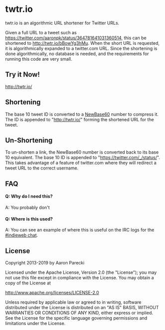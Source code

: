 twtr.io
=======

twtr.io is an algorithmic URL shortener for Twitter URLs.

Given a full URL to a tweet such as https://twitter.com/aaronpk/status/364781641031360514, this can be shortened to http://twtr.io/bBowYg3hMu. When the short URL is requested, it is algorithmically expanded to a twitter.com URL. Since the shortening is done algorithmically, no database is needed, and the requirements for running this code are very small. 

Try it Now!
-----------

http://twtr.io/


Shortening
----------

The base 10 tweet ID is converted to a [NewBase60](http://ttk.me/w/NewBase60) number to compress it. The ID is appended to "http://twtr.io/" forming the shortened URL for the tweet.


Un-Shortening
-------------

To un-shorten a link, the NewBase60 number is converted back to its base 10 equivalent. The base 10 ID is appended to "https://twitter.com/_/status/". This takes advantage of a feature of twitter.com where they will redirect a tweet URL to the correct username.

FAQ
---

#### Q: Why do I need this?

A: You probably don't

#### Q: Where is this used?

A: You can see an example of where this is useful on the IRC logs for the [#indieweb chat](https://chat.indieweb.org/meta/2019-02-07#t1549509206771000).


License
-------

Copyright 2013-2019 by Aaron Parecki

Licensed under the Apache License, Version 2.0 (the "License");
you may not use this file except in compliance with the License.
You may obtain a copy of the License at

http://www.apache.org/licenses/LICENSE-2.0

Unless required by applicable law or agreed to in writing, software
distributed under the License is distributed on an "AS IS" BASIS,
WITHOUT WARRANTIES OR CONDITIONS OF ANY KIND, either express or implied.
See the License for the specific language governing permissions and
limitations under the License.

